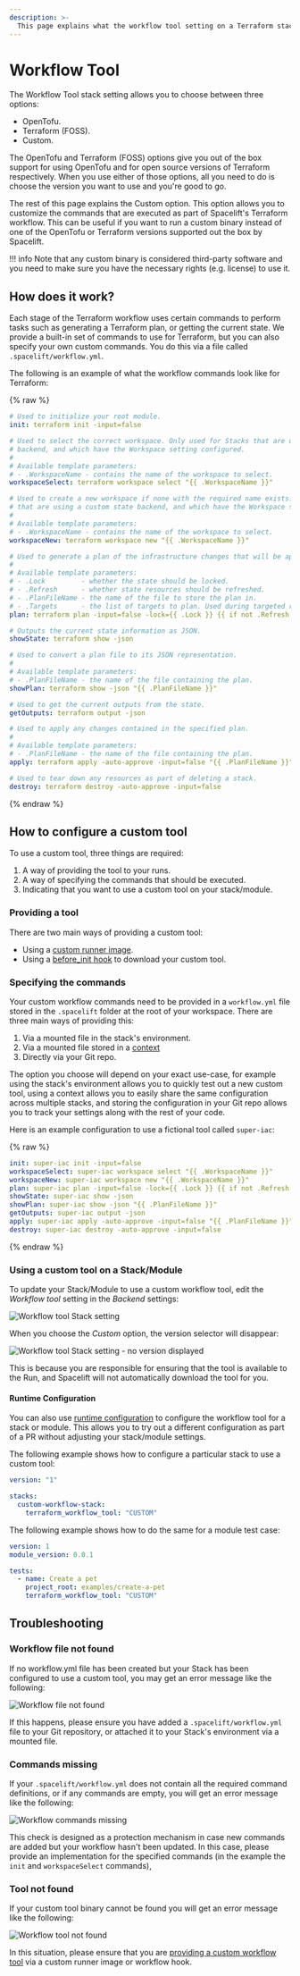 ```yaml
---
description: >-
  This page explains what the workflow tool setting on a Terraform stack is, as well as how to configure it.
---
```


# Workflow Tool

The Workflow Tool stack setting allows you to choose between three options:

- OpenTofu.
- Terraform (FOSS).
- Custom.

The OpenTofu and Terraform (FOSS) options give you out of the box support for using OpenTofu and for open source versions of Terraform respectively. When you use either of those options, all you need to do is choose the version you want to use and you're good to go.

The rest of this page explains the Custom option. This option allows you to customize the commands that are executed as part of Spacelift's Terraform workflow. This can be useful if you want to run a custom binary instead of one of the OpenTofu or Terraform versions supported out the box by Spacelift.

!!! info
    Note that any custom binary is considered third-party software and you need to make sure you have the necessary rights (e.g. license) to use it.

## How does it work?

Each stage of the Terraform workflow uses certain commands to perform tasks such as generating a Terraform plan, or getting the current state. We provide a built-in set of commands to use for Terraform, but you can also specify your own custom commands. You do this via a file called `.spacelift/workflow.yml`.

The following is an example of what the workflow commands look like for Terraform:

{% raw %}

```yaml
# Used to initialize your root module.
init: terraform init -input=false

# Used to select the correct workspace. Only used for Stacks that are using a custom state
# backend, and which have the Workspace setting configured.
#
# Available template parameters:
# - .WorkspaceName - contains the name of the workspace to select.
workspaceSelect: terraform workspace select "{{ .WorkspaceName }}"

# Used to create a new workspace if none with the required name exists. Only used for Stacks
# that are using a custom state backend, and which have the Workspace setting configured.
#
# Available template parameters:
# - .WorkspaceName - contains the name of the workspace to select.
workspaceNew: terraform workspace new "{{ .WorkspaceName }}"

# Used to generate a plan of the infrastructure changes that will be applied.
#
# Available template parameters:
# - .Lock         - whether the state should be locked.
# - .Refresh      - whether state resources should be refreshed.
# - .PlanFileName - the name of the file to store the plan in.
# - .Targets      - the list of targets to plan. Used during targeted replans.
plan: terraform plan -input=false -lock={{ .Lock }} {{ if not .Refresh }}-refresh=false {{ end }}-out={{ .PlanFileName }} {{ range .Targets }}-target='{{ . }}' {{ end }}

# Outputs the current state information as JSON.
showState: terraform show -json

# Used to convert a plan file to its JSON representation.
#
# Available template parameters:
# - .PlanFileName - the name of the file containing the plan.
showPlan: terraform show -json "{{ .PlanFileName }}"

# Used to get the current outputs from the state.
getOutputs: terraform output -json

# Used to apply any changes contained in the specified plan.
#
# Available template parameters:
# - .PlanFileName - the name of the file containing the plan.
apply: terraform apply -auto-approve -input=false "{{ .PlanFileName }}"

# Used to tear down any resources as part of deleting a stack.
destroy: terraform destroy -auto-approve -input=false
```

{% endraw %}

## How to configure a custom tool

To use a custom tool, three things are required:

1. A way of providing the tool to your runs.
2. A way of specifying the commands that should be executed.
3. Indicating that you want to use a custom tool on your stack/module.

### Providing a tool

There are two main ways of providing a custom tool:

- Using a [custom runner image](../../integrations/docker.md#customizing-the-runner-image).
- Using a [before_init hook](../../concepts/stack/stack-settings.md#customizing-workflow) to download your custom tool.

### Specifying the commands

Your custom workflow commands need to be provided in a `workflow.yml` file stored in the `.spacelift` folder at the root of your workspace. There are three main ways of providing this:

1. Via a mounted file in the stack's environment.
2. Via a mounted file stored in a [context](../../concepts/configuration/context.md)
3. Directly via your Git repo.

The option you choose will depend on your exact use-case, for example using the stack's environment allows you to quickly test out a new custom tool, using a context allows you to easily share the same configuration across multiple stacks, and storing the configuration in your Git repo allows you to track your settings along with the rest of your code.

Here is an example configuration to use a fictional tool called `super-iac`:

{% raw %}

```yaml
init: super-iac init -input=false
workspaceSelect: super-iac workspace select "{{ .WorkspaceName }}"
workspaceNew: super-iac workspace new "{{ .WorkspaceName }}"
plan: super-iac plan -input=false -lock={{ .Lock }} {{ if not .Refresh }}-refresh=false {{ end }}-out={{ .PlanFileName }} {{ range .Targets }}-target='{{ . }}' {{ end }}
showState: super-iac show -json
showPlan: super-iac show -json "{{ .PlanFileName }}"
getOutputs: super-iac output -json
apply: super-iac apply -auto-approve -input=false "{{ .PlanFileName }}"
destroy: super-iac destroy -auto-approve -input=false
```

{% endraw %}

### Using a custom tool on a Stack/Module

To update your Stack/Module to use a custom workflow tool, edit the _Workflow tool_ setting in the _Backend_ settings:

![Workflow tool Stack setting](../../assets/screenshots/terraform-workflow-tool-stack-settings.png)

When you choose the _Custom_ option, the version selector will disappear:

![Workflow tool Stack setting - no version displayed](../../assets/screenshots/terraform-workflow-tool-stack-settings-no-version.png)

This is because you are responsible for ensuring that the tool is available to the Run, and Spacelift will not automatically download the tool for you.

#### Runtime Configuration

You can also use [runtime configuration](../../concepts/configuration/runtime-configuration/README.md) to configure the workflow tool for a stack or module. This allows you to try out a different configuration as part of a PR without adjusting your stack/module settings.

The following example shows how to configure a particular stack to use a custom tool:

```yaml
version: "1"

stacks:
  custom-workflow-stack:
    terraform_workflow_tool: "CUSTOM"
```

The following example shows how to do the same for a module test case:

```yaml
version: 1
module_version: 0.0.1

tests:
  - name: Create a pet
    project_root: examples/create-a-pet
    terraform_workflow_tool: "CUSTOM"
```

## Troubleshooting

### Workflow file not found

If no workflow.yml file has been created but your Stack has been configured to use a custom tool, you may get an error message like the following:

![Workflow file not found](../../assets/screenshots/terraform-workflow-tool-file-not-found.png)

If this happens, please ensure you have added a `.spacelift/workflow.yml` file to your Git repository, or attached it to your Stack's environment via a mounted file.

### Commands missing

If your `.spacelift/workflow.yml` does not contain all the required command definitions, or if any commands are empty, you will get an error message like the following:

![Workflow commands missing](../../assets/screenshots/terraform-workflow-tool-commands-missing.png)

This check is designed as a protection mechanism in case new commands are added but your workflow hasn't been updated. In this case, please provide an implementation for the specified commands (in the example the `init` and `workspaceSelect` commands),

### Tool not found

If your custom tool binary cannot be found you will get an error message like the following:

![Workflow tool not found](../../assets/screenshots/terraform-workflow-tool-tool-not-found.png)

In this situation, please ensure that you are [providing a custom workflow tool](#providing-a-tool) via a custom runner image or workflow hook.
